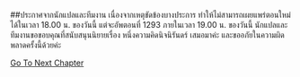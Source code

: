##ประกาศจากนักแปลและทีมงาน
เนื่องจากเหตุขัดข้องบางประการ ทำให้ไม่สามารถเผยแพร่ตอนใหม่ได้ในเวลา 18.00 น. ของวันนี้
แต่จะอัพตอนที่ 1293 ภายในเวลา 19.00 น. ของวันนี้
นักแปลและทีมงานขอขอบคุณที่สนับสนุนนิยายเรื่อง หนึ่งความคิดนิจนิรันดร์ เสมอมาค่ะ
และขออภัยในความผิดพลาดครั้งนี้ด้วยค่ะ


[Go To Next Chapter]( ./267.md)